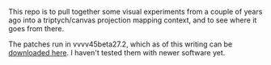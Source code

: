 This repo is to pull together some visual experiments from a couple of years ago into a triptych/canvas projection mapping context, and to see where it goes from there.

The patches run in vvvv45beta27.2, which as of this writing can be [downloaded here](http://vvvv.org/blog/vvvv45beta27.2). I haven't tested them with newer software yet.